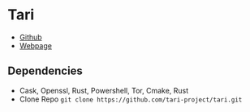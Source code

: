 # Tari
* [Github](https://github.com/tari-project/tari)
* [Webpage](https://www.tari.com/)

## Dependencies
* Cask, Openssl, Rust, Powershell, Tor, Cmake, Rust
* Clone Repo ```git clone https://github.com/tari-project/tari.git```
